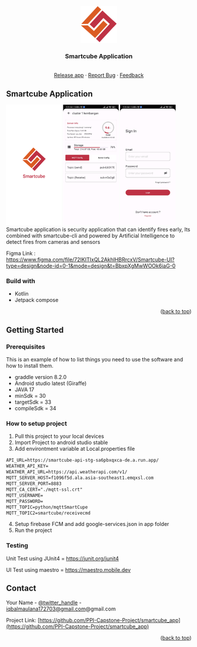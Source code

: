 <a name="readme-top"></a>

<!-- PROJECT LOGO -->
<br />
<div align="center">
  <a href="https://github.com/othneildrew/Best-README-Template">
    <img src="https://github.com/PPI-Capstone-Project/smartcube_app/blob/master/screen/app_logo.svg" alt="Logo" width="100" height="100">
  </a>

  <h3 align="center">Smartcube Application</h3>

  <p align="center">
    <br />
    <a href="https://drive.google.com/drive/u/1/folders/1m3hS9c6P0lxumXinc5HAL7X440S0v86h">Release app</a>
    ·
    <a  href="mailto:iqbalmaulana172703@gmail.com?subject=Smartcube - ReportBug">Report Bug</a>
    ·
    <a href="mailto:iqbalmaulana172703@gmail.com?subject=Smartcube - Feedback">Feedback</a>
  </p>
</div>

<!-- ABOUT THE PROJECT -->
## Smartcube Application

<div float="left">
  <img src='https://github.com/PPI-Capstone-Project/smartcube_app/blob/dev/screen/Splash%20screen.png?raw=true' width="30%">
  <img src='https://github.com/PPI-Capstone-Project/smartcube_app/blob/dev/screen/detail-server.jpg?raw=true' width="30%">
  <img src='https://github.com/PPI-Capstone-Project/smartcube_app/blob/dev/screen/login.jpg?raw=true' width="30%">
</div>
Smartcube application is security application that can identify fires early, Its combined with smartcube-cli and powered by Artificial Intelligence to detect fires from cameras and sensors

Figma Link : https://www.figma.com/file/72IKITIxQL2AkhlHBRrcxV/Smartcube-UI?type=design&node-id=0-1&mode=design&t=BbxpXgMwWOOk6iaG-0

### Build with
* Kotlin
* Jetpack compose

<p align="right">(<a href="#readme-top">back to top</a>)</p>

<!-- GETTING STARTED -->
## Getting Started
### Prerequisites

This is an example of how to list things you need to use the software and how to install them.
* graddle version 8.2.0
* Android studio latest (Giraffe)
* JAVA 17
* minSdk = 30
* targetSdk = 33
* compileSdk = 34

### How to setup project
1. Pull this project to your local devices
2. Import Project to android studio stable
3. Add environtment variable at Local.properties file
  ```
  API_URL=https://smartcube-api-stg-sa6pbxqxca-de.a.run.app/
  WEATHER_API_KEY=
  WEATHER_API_URL=https://api.weatherapi.com/v1/
  MQTT_SERVER_HOST=f1096f5d.ala.asia-southeast1.emqxsl.com
  MQTT_SERVER_PORT=8883
  MQTT_CA_CERT="./mqtt-ssl.crt"
  MQTT_USERNAME=
  MQTT_PASSWORD=
  MQTT_TOPIC=python/mqttSmartCupe
  MQTT_TOPIC2=smartcube/receivecmd
```
4. Setup firebase FCM and add google-services.json in app folder
6. Run the project

### Testing
Unit Test using JUnit4 = https://junit.org/junit4

UI Test using maestro = https://maestro.mobile.dev

<!-- CONTACT -->
## Contact

Your Name - [@twitter_handle](https://twitter.com/twitter_handle) - iqbalmaulana172703@gmail.com@gmail.com

Project Link: [https://github.com/PPI-Capstone-Project/smartcube_app](https://github.com/PPI-Capstone-Project/smartcube_app)

<p align="right">(<a href="#readme-top">back to top</a>)</p>

